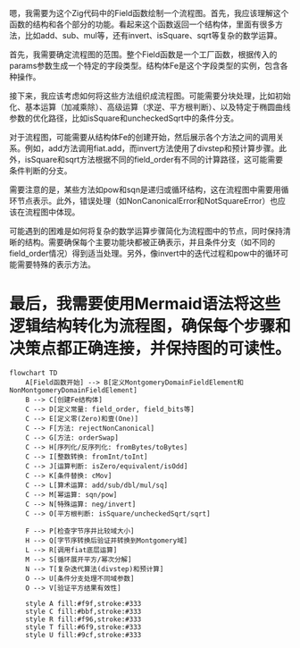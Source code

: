 嗯，我需要为这个Zig代码中的Field函数绘制一个流程图。首先，我应该理解这个函数的结构和各个部分的功能。看起来这个函数返回一个结构体，里面有很多方法，比如add、sub、mul等，还有invert、isSquare、sqrt等复杂的数学运算。

首先，我需要确定流程图的范围。整个Field函数是一个工厂函数，根据传入的params参数生成一个特定的字段类型。结构体Fe是这个字段类型的实例，包含各种操作。

接下来，我应该考虑如何将这些方法组织成流程图。可能需要分块处理，比如初始化、基本运算（加减乘除）、高级运算（求逆、平方根判断）、以及特定于椭圆曲线参数的优化路径，比如isSquare和uncheckedSqrt中的条件分支。

对于流程图，可能需要从结构体Fe的创建开始，然后展示各个方法之间的调用关系。例如，add方法调用fiat.add，而invert方法使用了divstep和预计算步骤。此外，isSquare和sqrt方法根据不同的field_order有不同的计算路径，这可能需要条件判断的分支。

需要注意的是，某些方法如pow和sqn是递归或循环结构，这在流程图中需要用循环节点表示。此外，错误处理（如NonCanonicalError和NotSquareError）也应该在流程图中体现。

可能遇到的困难是如何将复杂的数学运算步骤简化为流程图中的节点，同时保持清晰的结构。需要确保每个主要功能块都被正确表示，并且条件分支（如不同的field_order情况）得到适当处理。另外，像invert中的迭代过程和pow中的循环可能需要特殊的表示方法。

最后，我需要使用Mermaid语法将这些逻辑结构转化为流程图，确保每个步骤和决策点都正确连接，并保持图的可读性。
================================================
```mermaid
flowchart TD
    A[Field函数开始] --> B[定义MontgomeryDomainFieldElement和NonMontgomeryDomainFieldElement]
    B --> C[创建Fe结构体]
    C --> D[定义常量: field_order, field_bits等]
    C --> E[定义零(Zero)和壹(One)]
    C --> F[方法: rejectNonCanonical]
    C --> G[方法: orderSwap]
    C --> H[序列化/反序列化: fromBytes/toBytes]
    C --> I[整数转换: fromInt/toInt]
    C --> J[运算判断: isZero/equivalent/isOdd]
    C --> K[条件替换: cMov]
    C --> L[算术运算: add/sub/dbl/mul/sq]
    C --> M[幂运算: sqn/pow]
    C --> N[特殊运算: neg/invert]
    C --> O[平方根判断: isSquare/uncheckedSqrt/sqrt]
    
    F --> P[检查字节序并比较域大小]
    H --> Q[字节序转换后验证并转换到Montgomery域]
    L --> R[调用fiat底层运算]
    M --> S[循环展开平方/幂次分解]
    N --> T[复杂迭代算法(divstep)和预计算]
    O --> U[条件分支处理不同域参数]
    O --> V[验证平方结果有效性]
    
    style A fill:#f9f,stroke:#333
    style C fill:#bbf,stroke:#333
    style R fill:#f96,stroke:#333
    style T fill:#6f9,stroke:#333
    style U fill:#9cf,stroke:#333
```